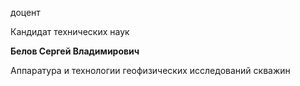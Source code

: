 доцент

Кандидат технических наук

**Белов Сергей Владимирович**

Аппаратура и технологии геофизических исследований скважин